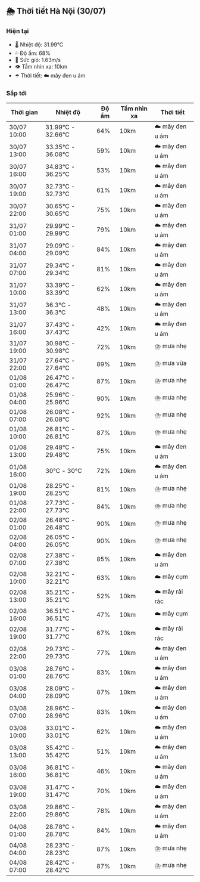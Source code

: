 ## 🌦️ Thời tiết Hà Nội (30/07)

### Hiện tại

- 🌡️ Nhiệt độ: 31.99℃
- 💦 Độ ẩm: 68%
- 💨 Sức gió: 1.63m/s
- 👁️ Tầm nhìn xa: 10km
- ☂️ Thời tiết: ☁️ mây đen u ám

### Sắp tới

| Thời gian | Nhiệt độ | Độ ẩm | Tầm nhìn xa | Thời tiết |
| --- | --- | --- | --- | --- |
| 30/07 10:00 | 31.99℃ - 32.66℃ | 64% | 10km | ☁️ mây đen u ám |
| 30/07 13:00 | 33.35℃ - 36.08℃ | 59% | 10km | ☁️ mây đen u ám |
| 30/07 16:00 | 34.83℃ - 36.25℃ | 53% | 10km | ☁️ mây đen u ám |
| 30/07 19:00 | 32.73℃ - 32.73℃ | 61% | 10km | ☁️ mây đen u ám |
| 30/07 22:00 | 30.65℃ - 30.65℃ | 75% | 10km | ☁️ mây đen u ám |
| 31/07 01:00 | 29.99℃ - 29.99℃ | 79% | 10km | ☁️ mây đen u ám |
| 31/07 04:00 | 29.09℃ - 29.09℃ | 84% | 10km | ☁️ mây đen u ám |
| 31/07 07:00 | 29.34℃ - 29.34℃ | 81% | 10km | ☁️ mây đen u ám |
| 31/07 10:00 | 33.39℃ - 33.39℃ | 62% | 10km | ☁️ mây đen u ám |
| 31/07 13:00 | 36.3℃ - 36.3℃ | 48% | 10km | ☁️ mây đen u ám |
| 31/07 16:00 | 37.43℃ - 37.43℃ | 42% | 10km | ☁️ mây đen u ám |
| 31/07 19:00 | 30.98℃ - 30.98℃ | 72% | 10km | ⛈️ mưa nhẹ |
| 31/07 22:00 | 27.64℃ - 27.64℃ | 89% | 10km | ⛈️ mưa vừa |
| 01/08 01:00 | 26.47℃ - 26.47℃ | 87% | 10km | ⛈️ mưa nhẹ |
| 01/08 04:00 | 25.96℃ - 25.96℃ | 90% | 10km | ⛈️ mưa nhẹ |
| 01/08 07:00 | 26.08℃ - 26.08℃ | 92% | 10km | ⛈️ mưa nhẹ |
| 01/08 10:00 | 26.81℃ - 26.81℃ | 87% | 10km | ⛈️ mưa nhẹ |
| 01/08 13:00 | 29.48℃ - 29.48℃ | 75% | 10km | ☁️ mây đen u ám |
| 01/08 16:00 | 30℃ - 30℃ | 72% | 10km | ☁️ mây đen u ám |
| 01/08 19:00 | 28.25℃ - 28.25℃ | 81% | 10km | ⛈️ mưa nhẹ |
| 01/08 22:00 | 27.73℃ - 27.73℃ | 84% | 10km | ⛈️ mưa nhẹ |
| 02/08 01:00 | 26.48℃ - 26.48℃ | 90% | 10km | ⛈️ mưa nhẹ |
| 02/08 04:00 | 26.05℃ - 26.05℃ | 90% | 10km | ⛈️ mưa nhẹ |
| 02/08 07:00 | 27.38℃ - 27.38℃ | 85% | 10km | ☁️ mây đen u ám |
| 02/08 10:00 | 32.21℃ - 32.21℃ | 63% | 10km | ☁️ mây cụm |
| 02/08 13:00 | 35.21℃ - 35.21℃ | 52% | 10km | ☁️ mây rải rác |
| 02/08 16:00 | 36.51℃ - 36.51℃ | 47% | 10km | ☁️ mây cụm |
| 02/08 19:00 | 31.77℃ - 31.77℃ | 67% | 10km | ☁️ mây rải rác |
| 02/08 22:00 | 29.73℃ - 29.73℃ | 77% | 10km | ☁️ mây đen u ám |
| 03/08 01:00 | 28.76℃ - 28.76℃ | 83% | 10km | ☁️ mây đen u ám |
| 03/08 04:00 | 28.09℃ - 28.09℃ | 87% | 10km | ☁️ mây đen u ám |
| 03/08 07:00 | 28.96℃ - 28.96℃ | 83% | 10km | ☁️ mây đen u ám |
| 03/08 10:00 | 33.01℃ - 33.01℃ | 62% | 10km | ☁️ mây đen u ám |
| 03/08 13:00 | 35.42℃ - 35.42℃ | 51% | 10km | ☁️ mây đen u ám |
| 03/08 16:00 | 36.81℃ - 36.81℃ | 46% | 10km | ☁️ mây đen u ám |
| 03/08 19:00 | 31.47℃ - 31.47℃ | 70% | 10km | ☁️ mây đen u ám |
| 03/08 22:00 | 29.86℃ - 29.86℃ | 78% | 10km | ☁️ mây đen u ám |
| 04/08 01:00 | 28.78℃ - 28.78℃ | 84% | 10km | ☁️ mây đen u ám |
| 04/08 04:00 | 28.23℃ - 28.23℃ | 87% | 10km | ⛈️ mưa nhẹ |
| 04/08 07:00 | 28.42℃ - 28.42℃ | 87% | 10km | ⛈️ mưa nhẹ |

